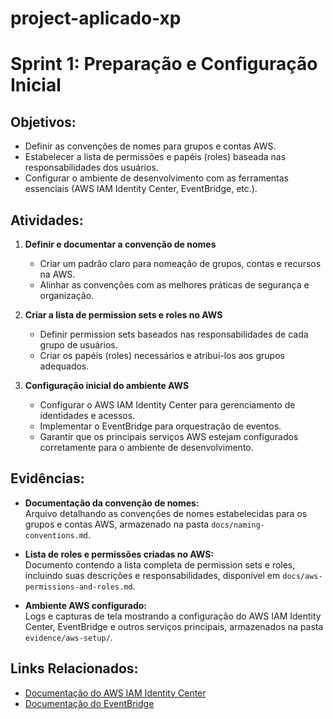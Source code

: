 # project-aplicado-xp

# Sprint 1: Preparação e Configuração Inicial

## Objetivos:
- Definir as convenções de nomes para grupos e contas AWS.
- Estabelecer a lista de permissões e papéis (roles) baseada nas responsabilidades dos usuários.
- Configurar o ambiente de desenvolvimento com as ferramentas essenciais (AWS IAM Identity Center, EventBridge, etc.).

## Atividades:
1. **Definir e documentar a convenção de nomes**  
   - Criar um padrão claro para nomeação de grupos, contas e recursos na AWS.
   - Alinhar as convenções com as melhores práticas de segurança e organização.

2. **Criar a lista de permission sets e roles no AWS**  
   - Definir permission sets baseados nas responsabilidades de cada grupo de usuários.
   - Criar os papéis (roles) necessários e atribuí-los aos grupos adequados.

3. **Configuração inicial do ambiente AWS**  
   - Configurar o AWS IAM Identity Center para gerenciamento de identidades e acessos.
   - Implementar o EventBridge para orquestração de eventos.
   - Garantir que os principais serviços AWS estejam configurados corretamente para o ambiente de desenvolvimento.

## Evidências:
- **Documentação da convenção de nomes:**  
  Arquivo detalhando as convenções de nomes estabelecidas para os grupos e contas AWS, armazenado na pasta `docs/naming-conventions.md`.

- **Lista de roles e permissões criadas no AWS:**  
  Documento contendo a lista completa de permission sets e roles, incluindo suas descrições e responsabilidades, disponível em `docs/aws-permissions-and-roles.md`.

- **Ambiente AWS configurado:**  
  Logs e capturas de tela mostrando a configuração do AWS IAM Identity Center, EventBridge e outros serviços principais, armazenados na pasta `evidence/aws-setup/`.
  
## Links Relacionados:
- [Documentação do AWS IAM Identity Center](https://docs.aws.amazon.com/singlesignon/latest/userguide/what-is.html)
- [Documentação do EventBridge](https://docs.aws.amazon.com/eventbridge/latest/userguide/what-is-amazon-eventbridge.html)
